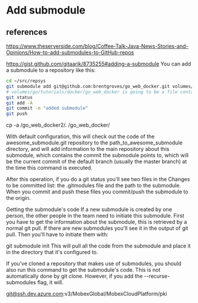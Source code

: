 # Add submodule

## references

<https://www.theserverside.com/blog/Coffee-Talk-Java-News-Stories-and-Opinions/How-to-add-submodules-to-GitHub-repos>

<https://gist.github.com/gitaarik/8735255#adding-a-submodule>
You can add a submodule to a repository like this:

```bash
cd ~/src/repsys
git submodule add git@github.com:brentgroves/go_web_docker.git volumes/go/tutorials/docker/go_web_docker
# volumes/go/tutorials/docker/go_web_docker is going to be a file containing the repo info
git status
git add -A
git commit -m "added submodule"
git push
```

cp -a /go_web_docker2/. /go_web_docker/

With default configuration, this will check out the code of the awesome_submodule.git repository to the path_to_awesome_submodule directory, and will add information to the main repository about this submodule, which contains the commit the submodule points to, which will be the current commit of the default branch (usually the master branch) at the time this command is executed.

After this operation, if you do a git status you'll see two files in the Changes to be committed list: the .gitmodules file and the path to the submodule. When you commit and push these files you commit/push the submodule to the origin.

Getting the submodule's code
If a new submodule is created by one person, the other people in the team need to initiate this submodule. First you have to get the information about the submodule, this is retrieved by a normal git pull. If there are new submodules you'll see it in the output of git pull. Then you'll have to initiate them with:

git submodule init
This will pull all the code from the submodule and place it in the directory that it's configured to.

If you've cloned a repository that makes use of submodules, you should also run this command to get the submodule's code. This is not automatically done by git clone. However, if you add the --recurse-submodules flag, it will.

<git@ssh.dev.azure.com>:v3/MobexGlobal/MobexCloudPlatform/pki
